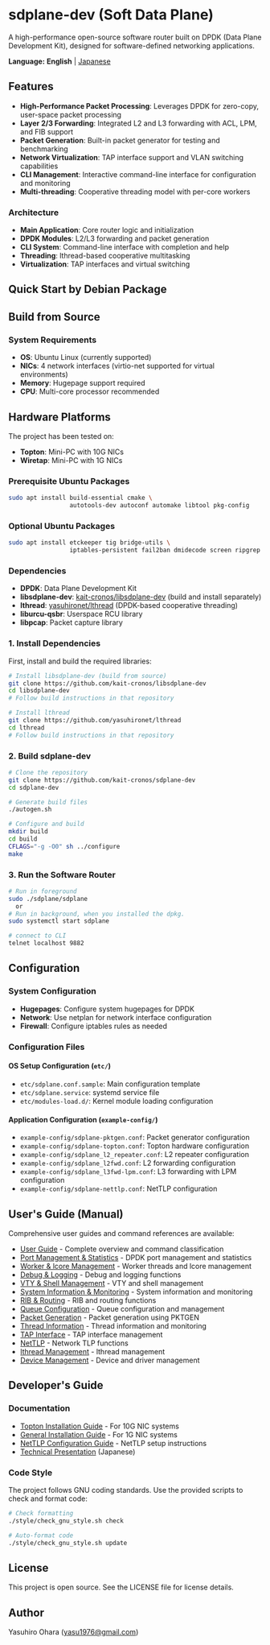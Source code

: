 
# sdplane-dev (Soft Data Plane)

A high-performance open-source software router built on
DPDK (Data Plane Development Kit), designed for
software-defined networking applications.

**Language:** **English** | [Japanese](README.ja.md)

## Features

- **High-Performance Packet Processing**:
  Leverages DPDK for zero-copy, user-space packet processing
- **Layer 2/3 Forwarding**:
  Integrated L2 and L3 forwarding with ACL, LPM, and FIB support
- **Packet Generation**:
  Built-in packet generator for testing and benchmarking
- **Network Virtualization**:
  TAP interface support and VLAN switching capabilities
- **CLI Management**:
  Interactive command-line interface for configuration and monitoring
- **Multi-threading**:
  Cooperative threading model with per-core workers

### Architecture
- **Main Application**: Core router logic and initialization
- **DPDK Modules**: L2/L3 forwarding and packet generation
- **CLI System**: Command-line interface with completion and help
- **Threading**: lthread-based cooperative multitasking
- **Virtualization**: TAP interfaces and virtual switching

## Quick Start by Debian Package


## Build from Source

### System Requirements
- **OS**:
  Ubuntu Linux (currently supported)
- **NICs**:
  4 network interfaces (virtio-net supported for virtual environments)
- **Memory**:
  Hugepage support required
- **CPU**:
  Multi-core processor recommended

## Hardware Platforms

The project has been tested on:
- **Topton**: Mini-PC with 10G NICs
- **Wiretap**: Mini-PC with 1G NICs


### Prerequisite Ubuntu Packages
```bash
sudo apt install build-essential cmake \
                 autotools-dev autoconf automake libtool pkg-config
```

### Optional Ubuntu Packages
```bash
sudo apt install etckeeper tig bridge-utils \
                 iptables-persistent fail2ban dmidecode screen ripgrep
```

### Dependencies
- **DPDK**: Data Plane Development Kit
- **libsdplane-dev**: [kait-cronos/libsdplane-dev](https://github.com/kait-cronos/libsdplane-dev) (build and install separately)
- **lthread**: [yasuhironet/lthread](https://github.com/yasuhironet/lthread) (DPDK-based cooperative threading)
- **liburcu-qsbr**: Userspace RCU library
- **libpcap**: Packet capture library

### 1. Install Dependencies

First, install and build the required libraries:
```bash
# Install libsdplane-dev (build from source)
git clone https://github.com/kait-cronos/libsdplane-dev
cd libsdplane-dev
# Follow build instructions in that repository

# Install lthread
git clone https://github.com/yasuhironet/lthread
cd lthread
# Follow build instructions in that repository
```

### 2. Build sdplane-dev

```bash
# Clone the repository
git clone https://github.com/kait-cronos/sdplane-dev
cd sdplane-dev

# Generate build files
./autogen.sh

# Configure and build
mkdir build
cd build
CFLAGS="-g -O0" sh ../configure
make
```

### 3. Run the Software Router

```bash
# Run in foreground
sudo ./sdplane/sdplane
  or
# Run in background, when you installed the dpkg.
sudo systemctl start sdplane

# connect to CLI
telnet localhost 9882
```

## Configuration

### System Configuration
- **Hugepages**: Configure system hugepages for DPDK
- **Network**: Use netplan for network interface configuration
- **Firewall**: Configure iptables rules as needed

### Configuration Files

#### OS Setup Configuration (`etc/`)
- `etc/sdplane.conf.sample`: Main configuration template
- `etc/sdplane.service`: systemd service file
- `etc/modules-load.d/`: Kernel module loading configuration

#### Application Configuration (`example-config/`)
- `example-config/sdplane-pktgen.conf`: Packet generator configuration
- `example-config/sdplane-topton.conf`: Topton hardware configuration
- `example-config/sdplane_l2_repeater.conf`: L2 repeater configuration
- `example-config/sdplane_l2fwd.conf`: L2 forwarding configuration
- `example-config/sdplane_l3fwd-lpm.conf`: L3 forwarding with LPM configuration
- `example-config/sdplane-nettlp.conf`: NetTLP configuration

## User's Guide (Manual)

Comprehensive user guides and command references are available:

- [User Guide](doc/manual/README.md) - Complete overview and command classification
- [Port Management & Statistics](doc/manual/port-management.md) - DPDK port management and statistics
- [Worker & lcore Management](doc/manual/worker-management.md) - Worker threads and lcore management
- [Debug & Logging](doc/manual/debug-logging.md) - Debug and logging functions
- [VTY & Shell Management](doc/manual/vty-shell.md) - VTY and shell management
- [System Information & Monitoring](doc/manual/system-monitoring.md) - System information and monitoring
- [RIB & Routing](doc/manual/routing.md) - RIB and routing functions
- [Queue Configuration](doc/manual/queue-configuration.md) - Queue configuration and management
- [Packet Generation](doc/manual/packet-generation.md) - Packet generation using PKTGEN
- [Thread Information](doc/manual/thread-information.md) - Thread information and monitoring
- [TAP Interface](doc/manual/tap-interface.md) - TAP interface management
- [NetTLP](doc/manual/nettlp.md) - Network TLP functions
- [lthread Management](doc/manual/lthread-management.md) - lthread management
- [Device Management](doc/manual/device-management.md) - Device and driver management

## Developer's Guide

### Documentation

- [Topton Installation Guide](doc/install-memo-topton.txt) - For 10G NIC systems
- [General Installation Guide](doc/install-memo.txt) - For 1G NIC systems
- [NetTLP Configuration Guide](doc/nettlp-memo.txt) - NetTLP setup instructions
- [Technical Presentation](https://enog.jp/wordpress/wp-content/uploads/2024/11/2024-11-22-sdn-onsen-yasu.pdf) (Japanese)

### Code Style
The project follows GNU coding standards. Use the provided scripts to check and format code:

```bash
# Check formatting
./style/check_gnu_style.sh check

# Auto-format code
./style/check_gnu_style.sh update
```

## License

This project is open source. See the LICENSE file for license details.

## Author

Yasuhiro Ohara (yasu1976@gmail.com)

